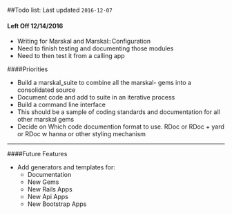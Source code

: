 ##Todo list: Last updated `2016-12-07`  

#### Left Off 12/14/2016
* Writing for Marskal and Marskal::Configuration
* Need to finish testing and documenting those modules
* Need to then test it from a calling app


####Priorities
* Build a marskal_suite to combine all the marskal- gems into a consolidated source
* Document code and add to suite in an iterative process
* Build a command line interface
* This should be a sample of coding standards and documentation for all other marskal gems
* Decide on Which code documention format to use. RDoc or RDoc + yard or RDoc w hanna or other styling mechanism

------

####Future Features
* Add generators and templates for:
    * Documentation
    * New Gems
    * New Rails Apps
    * New Api Apps
    * New Bootstrap Apps
    


